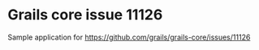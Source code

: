 # Grails core issue 11126 #

Sample application for https://github.com/grails/grails-core/issues/11126 
